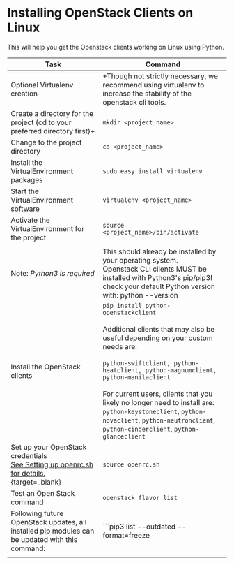 # Installing OpenStack Clients on Linux

This will help you get the Openstack clients working on Linux using Python.

| Task 	| Command 	|
|---	|---	|
| Optional Virtualenv creation 	| +Though not strictly necessary, we recommend using virtualenv to increase the stability of the openstack cli tools. 	|
| Create a directory for the project (cd to your preferred directory first)+ 	| ```mkdir <project_name>``` 	|
| Change to the project directory 	| ```cd <project_name>``` 	|
| Install the VirtualEnvironment packages 	| ```sudo easy_install virtualenv``` 	|
| Start the VirtualEnvironment software  	| ```virtualenv <project_name>``` 	|
| Activate the VirtualEnvironment for the project 	| ```source <project_name>/bin/activate``` 	|
|  	|  	|
| Note: *Python3 is required*	| This should already be installed by your operating system. <br>Openstack CLI clients MUST be installed with Python3's pip/pip3!<br>check your default Python version with: python --version 	|
| Install the OpenStack clients 	| ```pip install python-openstackclient```<br><br>Additional clients that may also be useful depending on your custom needs are:<br>&nbsp;<br>```python-swiftclient, python-heatclient, python-magnumclient, python-manilaclient```<br><br>For current users, clients that you likely no longer need to install are:<br>```python-keystoneclient```, ```python-novaclient```, ```python-neutronclient```, ```python-cinderclient```, ```python-glanceclient``` 	|
| Set up your OpenStack credentials<br>[See Setting up openrc.sh for details.](openrc.md){target=_blank} 	| ```source openrc.sh``` 	|
| Test an Open Stack command 	| ```openstack flavor list``` 	|
| Following future OpenStack updates, all installed pip modules can be updated with this command: 	| ```pip3 list --outdated --format=freeze | grep -v '^\-e' | cut -d = -f 1 | xargs -n1 pip3 install -U ``` 	|
|  	|  	|
